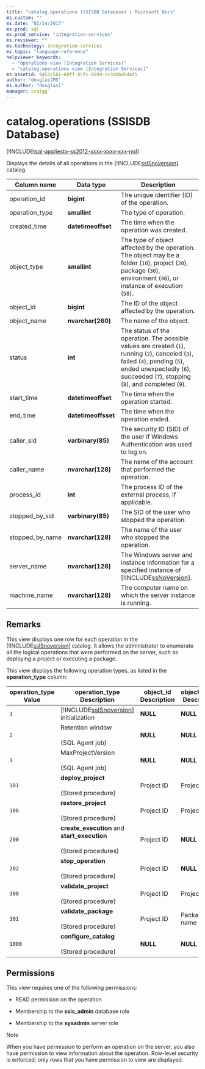 ```yaml
---
title: "catalog.operations (SSISDB Database) | Microsoft Docs"
ms.custom: ""
ms.date: "03/14/2017"
ms.prod: sql
ms.prod_service: "integration-services"
ms.reviewer: ""
ms.technology: integration-services
ms.topic: "language-reference"
helpviewer_keywords: 
  - "operations view [Integration Services]"
  - "catalog.operations view [Integration Services]"
ms.assetid: 9455c5b1-60ff-45fc-8599-cc3abbd6daf5
author: "douglaslMS"
ms.author: "douglasl"
manager: craigg
---
```

# catalog.operations (SSISDB Database)
[!INCLUDE[tsql-appliesto-ss2012-xxxx-xxxx-xxx-md](../../includes/tsql-appliesto-ss2012-xxxx-xxxx-xxx-md.md)]

  Displays the details of all operations in the [!INCLUDE[ssISnoversion](../../includes/ssisnoversion-md.md)] catalog.  
  
|Column name|Data type|Description|  
|-----------------|---------------|-----------------|  
|operation_id|**bigint**|The unique identifier (ID) of the operation.|  
|operation_type|**smallint**|The type of operation.|  
|created_time|**datetimeoffset**|The time when the operation was created.|  
|object_type|**smallint**|The type of object affected by the operation. The object may be a folder (`10`), project (`20`), package (`30`), environment (`40`), or instance of execution (`50`).|  
|object_id|**bigint**|The ID of the object affected by the operation.|  
|object_name|**nvarchar(260)**|The name of the object.|  
|status|**int**|The status of the operation. The possible values are created (`1`), running (`2`), canceled (`3`), failed (`4`), pending (`5`), ended unexpectedly (`6`), succeeded (`7`), stopping (`8`), and completed (`9`).|  
|start_time|**datetimeoffset**|The time when the operation started.|  
|end_time|**datetimeoffsset**|The time when the operation ended.|  
|caller_sid|**varbinary(85)**|The security ID (SID) of the user if Windows Authentication was used to log on.|  
|caller_name|**nvarchar(128)**|The name of the account that performed the operation.|  
|process_id|**int**|The process ID of the external process, if applicable.|  
|stopped_by_sid|**varbinary(85)**|The SID of the user who stopped the operation.|  
|stopped_by_name|**nvarchar(128)**|The name of the user who stopped the operation.|  
|server_name|**nvarchar(128)**|The Windows server and instance information for a specified instance of [!INCLUDE[ssNoVersion](../../includes/ssnoversion-md.md)].|  
|machine_name|**nvarchar(128)**|The computer name on which the server instance is running.|  
  
## Remarks  
 This view displays one row for each operation in the [!INCLUDE[ssISnoversion](../../includes/ssisnoversion-md.md)] catalog. It allows the administrator to enumerate all the logical operations that were performed on the server, such as deploying a project or executing a package.  
  
 This view displays the following operation types, as listed in the **operation_type** column:  
  
|**operation_type** Value|**operation_type** Description|**object_id** Description|**object_name** Description|  
|-------------------------------|-------------------------------------|--------------------------------|----------------------------------|  
|`1`|[!INCLUDE[ssISnoversion](../../includes/ssisnoversion-md.md)] initialization|**NULL**|**NULL**|  
|`2`|Retention window<br /><br /> (SQL Agent job)|**NULL**|**NULL**|  
|`3`|MaxProjectVersion<br /><br /> (SQL Agent job)|**NULL**|**NULL**|  
|`101`|**deploy_project**<br /><br /> (Stored procedure)|Project ID|Project name|  
|`106`|**restore_project**<br /><br /> (Stored procedure)|Project ID|Project name|  
|`200`|**create_execution** and **start_execution**<br /><br /> (Stored procedures)|Project ID|**NULL**|  
|`202`|**stop_operation**<br /><br /> (Stored procedure)|Project ID|**NULL**|  
|`300`|**validate_project**<br /><br /> (Stored procedure)|Project ID|Project name|  
|`301`|**validate_package**<br /><br /> (Stored procedure)|Project ID|Package name|  
|`1000`|**configure_catalog**<br /><br /> (Stored procedure)|**NULL**|**NULL**||  
  
## Permissions  
 This view requires one of the following permissions:  
  
-   READ permission on the operation  
  
-   Membership to the **ssis_admin** database role  
  
-   Membership to the **sysadmin** server role  
  
> [!NOTE]  
>  When you have permission to perform an operation on the server, you also have permission to view information about the operation. Row-level security is enforced; only rows that you have permission to view are displayed.  
  
  
